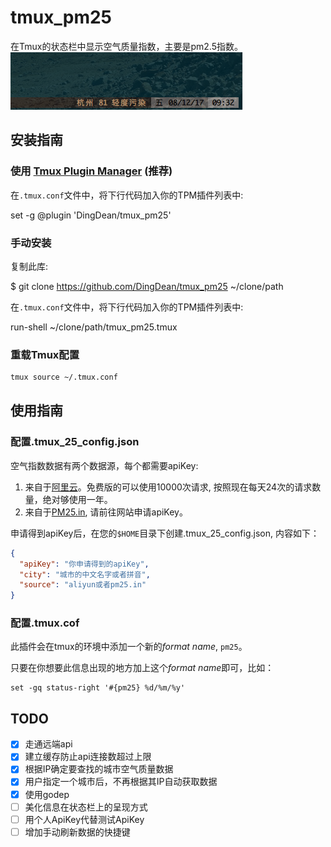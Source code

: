 # tmux_pm25
在Tmux的状态栏中显示空气质量指数，主要是pm2.5指数。    
![效果图](./tmux25.png)

## 安装指南

### 使用 [Tmux Plugin Manager](https://github.com/tmux-plugins/tpm) (推荐)

在`.tmux.conf`文件中，将下行代码加入你的TPM插件列表中:

set -g @plugin 'DingDean/tmux_pm25'
    
### 手动安装
    
复制此库:
    
$ git clone https://github.com/DingDean/tmux_pm25 ~/clone/path
        
在`.tmux.conf`文件中，将下行代码加入你的TPM插件列表中:
        
run-shell ~/clone/path/tmux_pm25.tmux

### 重载Tmux配置
``` bash
tmux source ~/.tmux.conf
```

## 使用指南

### 配置.tmux_25_config.json
空气指数数据有两个数据源，每个都需要apiKey:

1. 来自于[阿里云](https://market.aliyun.com/products/57126001/cmapi014302.html?spm=5176.730005.0.0.5OH11d#sku=yuncode830200000)。免费版的可以使用10000次请求, 按照现在每天24次的请求数量，绝对够使用一年。
2. 来自于[PM25.in](http://www.pm25.in), 请前往网站申请apiKey。

申请得到apiKey后，在您的`$HOME`目录下创建.tmux_25_config.json, 内容如下：
``` Json
{
  "apiKey": "你申请得到的apiKey",
  "city": "城市的中文名字或者拼音",
  "source": "aliyun或者pm25.in"
}
```

### 配置.tmux.cof

此插件会在tmux的环境中添加一个新的*format name*, `pm25`。

只要在你想要此信息出现的地方加上这个*format name*即可，比如：
``` 
set -gq status-right '#{pm25} %d/%m/%y'
```

## TODO

- [X] 走通远端api
- [X] 建立缓存防止api连接数超过上限
- [X] 根据IP确定要查找的城市空气质量数据
- [X] 用户指定一个城市后，不再根据其IP自动获取数据
- [X] 使用godep
- [ ] 美化信息在状态栏上的呈现方式
- [ ] 用个人ApiKey代替测试ApiKey
- [ ] 增加手动刷新数据的快捷键
